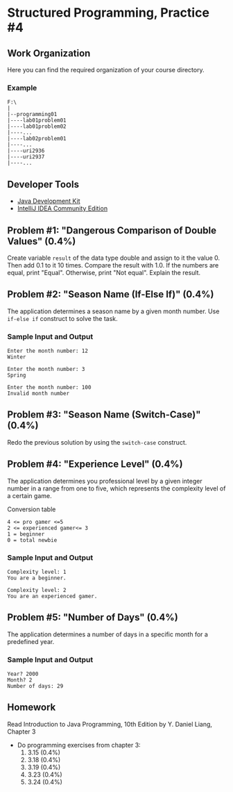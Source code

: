 Structured Programming, Practice #4
===================================

## Work Organization

Here you can find the required organization of your course directory.

### Example

```
F:\
|
|--programming01
|----lab01problem01
|----lab01problem02
|----...
|----lab02problem01
|----...
|----uri2936
|----uri2937
|----...
```

## Developer Tools

* [Java Development Kit](https://www.oracle.com/technetwork/java/javase/downloads/jdk12-downloads-5295953.html)
* [IntelliJ IDEA Community Edition](https://www.jetbrains.com/idea/)

## Problem #1: "Dangerous Comparison of Double Values" (0.4%)

Create variable `result` of the data type double and assign to it the value 0. Then add 0.1 to it 10 times. Compare the result with 1.0. If the numbers are equal, print "Equal". Otherwise, print "Not equal". Explain the result.

## Problem #2: "Season Name (If-Else If)" (0.4%)

The application determines a season name by a given month number. Use `if-else if` construct to solve the task.

### Sample Input and Output

```
Enter the month number: 12
Winter
```

```
Enter the month number: 3
Spring
```

```
Enter the month number: 100
Invalid month number
```

## Problem #3: "Season Name (Switch-Case)" (0.4%)

Redo the previous solution by using the `switch-case` construct.

## Problem #4: "Experience Level" (0.4%)

The application determines you professional level by a given integer number in a range from
one to five, which represents the complexity level of a certain game.

Conversion table

```
4 <= pro gamer <=5
2 <= experienced gamer<= 3
1 = beginner
0 = total newbie
```

### Sample Input and Output

```
Complexity level: 1
You are a beginner.
```

```
Complexity level: 2
You are an experienced gamer.
```

## Problem #5: "Number of Days" (0.4%)

The application determines a number of days in a specific month for a predefined year.

### Sample Input and Output

```
Year? 2000
Month? 2
Number of days: 29
```

## Homework

Read Introduction to Java Programming, 10th Edition by Y. Daniel Liang, Chapter 3

* Do programming exercises from chapter 3:
  1. 3.15 (0.4%)
  2. 3.18 (0.4%)
  3. 3.19 (0.4%)
  4. 3.23 (0.4%)
  5. 3.24 (0.4%)
